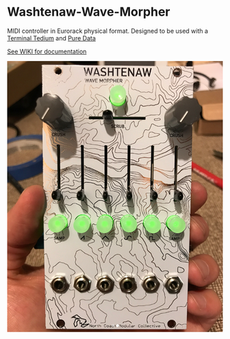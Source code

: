 # Washtenaw-Wave-Morpher
MIDI controller in Eurorack physical format. Designed to be used with a [Terminal Tedium](https://github.com/mxmxmx/terminal_tedium) and [Pure Data](https://puredata.info/)

[See WIKI for documentation](https://github.com/NorthCoastModularCollective/Washtenaw-Wave-Morpher/wiki)

![Front of Washtenaw Wave Morpher](https://github.com/NorthCoastModularCollective/Washtenaw-Wave-Morpher/blob/master/images/WWM-front.png)

